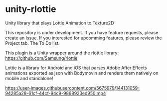 # unity-rlottie
Unity library that plays Lottie Animation to Texture2D

This repository is under development. If you have feature requests, please create an Issue.
If you interested for upcomming features, please review the Project tab. The To Do list.

This plugin is a Unity wrapper around the rlottie library: https://github.com/Samsung/rlottie

Lottie is a library for Android and iOS that parses Adobe After Effects animations exported as json with Bodymovin and renders them natively on mobile and standalone!

https://user-images.githubusercontent.com/5675979/144131059-94285a28-61cf-44cf-94c9-9868923ed950.mp4

